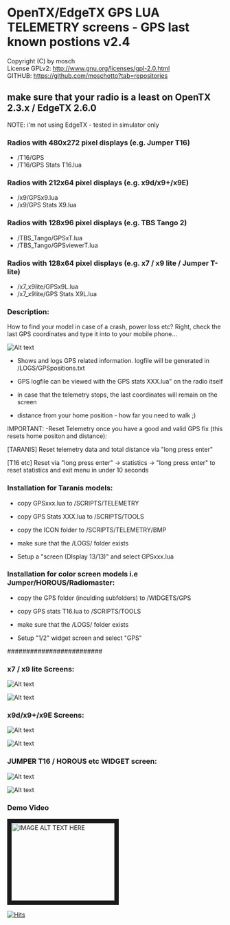 # OpenTX/EdgeTX GPS LUA TELEMETRY screens - GPS last known postions v2.4

Copyright (C) by mosch   
License GPLv2: http://www.gnu.org/licenses/gpl-2.0.html       
GITHUB: https://github.com/moschotto?tab=repositories 

## make sure that your radio is a least on OpenTX 2.3.x / EdgeTX 2.6.0

NOTE: i'm not using EdgeTX - tested in simulator only


### Radios with 480x272 pixel displays (e.g. Jumper T16)
- /T16/GPS
- /T16/GPS Stats T16.lua

### Radios with 212x64 pixel displays (e.g. x9d/x9+/x9E)
- /x9/GPSx9.lua
- /x9/GPS Stats X9.lua

### Radios with 128x96 pixel displays (e.g. TBS Tango 2)
- /TBS_Tango/GPSxT.lua
- /TBS_Tango/GPSviewerT.lua

### Radios with 128x64 pixel displays (e.g. x7 / x9 lite / Jumper T-lite)

- /x7_x9lite/GPSx9L.lua
- /x7_x9lite/GPS Stats X9L.lua

### Description:
How to find your model in case of a crash, power loss etc? Right, check the last 
GPS coordinates and type it into to your mobile phone...

![Alt text](https://github.com/moschotto/Taranis_GPS_Telemetry/blob/main/media/description.png)

- Shows and logs GPS related information. logfile will be generated in
/LOGS/GPSpositions.txt

- GPS logfile can be viewed with the GPS stats XXX.lua" on the radio itself

- in case that the telemetry stops, the last coordinates will remain on the screen

- distance from your home position - how far you need to walk ;)

IMPORTANT:
-Reset Telemetry once you have a good and valid GPS fix (this resets home positon and distance):

[TARANIS] Reset telemetry data and total distance via "long press enter"

[T16 etc] Reset via "long press enter" -> statistics -> "long press enter" to reset statistics and exit menu in under 10 seconds	


### Installation for Taranis models:
- copy GPSxxx.lua to /SCRIPTS/TELEMETRY

- copy GPS Stats XXX.lua to /SCRIPTS/TOOLS

- copy the ICON folder to /SCRIPTS/TELEMETRY/BMP
- make sure that the /LOGS/ folder exists

- Setup a "screen (DIsplay 13/13)" and select GPSxxx.lua

### Installation for color screen models i.e Jumper/HOROUS/Radiomaster:

- copy the GPS folder (inculding subfolders) to /WIDGETS/GPS
- copy GPS stats T16.lua to /SCRIPTS/TOOLS

- make sure that the /LOGS/ folder exists

- Setup "1/2" widget screen and select "GPS"


#########################


### x7 / x9 lite Screens:

![Alt text](https://github.com/moschotto/Taranis_GPS_Telemetry/blob/main/media/x9L_GPS_screen.PNG)

![Alt text](https://github.com/moschotto/Taranis_GPS_Telemetry/blob/main/media/x9L_GPSstatsviewer.PNG)

### x9d/x9+/x9E Screens:

![Alt text](https://github.com/moschotto/Taranis_GPS_Telemetry/blob/main/media/x9_GPS_screen.PNG)

![Alt text](https://github.com/moschotto/Taranis_GPS_Telemetry/blob/main/media/x9_GPSstatsviewer.PNG)

### JUMPER T16 / HOROUS etc WIDGET screen:
![Alt text](https://github.com/moschotto/Taranis_GPS_Telemetry/blob/main/media/T16_GPS_screen.png)

![Alt text](https://github.com/moschotto/Taranis_GPS_Telemetry/blob/main/media/T16_GPSstatsviewer.png)


### Demo Video

<a href="http://www.youtube.com/watch?feature=player_embedded&v=9Jt2rRiSq0U" target="_blank"><img src="http://img.youtube.com/vi/9Jt2rRiSq0U/0.jpg" 
alt="IMAGE ALT TEXT HERE" width="240" height="180" border="10" /></a>


[![Hits](https://hits.seeyoufarm.com/api/count/incr/badge.svg?url=https%3A%2F%2Fgithub.com%2Fmoschotto%2FOpenTX_GPS_Telemetry&count_bg=%2379C83D&title_bg=%23555555&icon=&icon_color=%23E7E7E7&title=hits&edge_flat=false)](https://hits.seeyoufarm.com)

